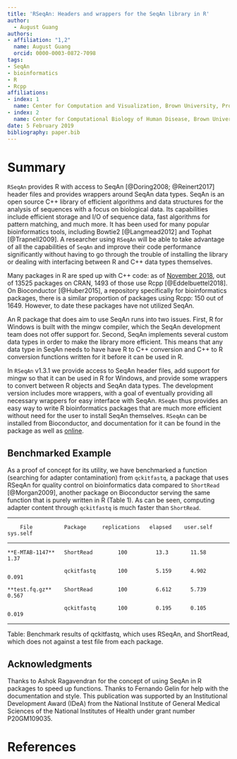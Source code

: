 ```yaml
---
title: 'RSeqAn: Headers and wrappers for the SeqAn library in R'
author:
  - August Guang
authors:
- affiliation: "1,2"
  name: August Guang
  orcid: 0000-0003-0872-7098
tags:
- SeqAn
- bioinformatics
- R
- Rcpp
affiliations:
- index: 1
  name: Center for Computation and Visualization, Brown University, Providence, Rhode Island, United States of America
- index: 2
  name: Center for Computational Biology of Human Disease, Brown University, Providence, Rhode Island, United States of America
date: 5 February 2019
bibliography: paper.bib
---
```


Summary
=======

`RSeqAn` provides R with access to SeqAn [@Doring2008; @Reinert2017] header files and provides wrappers around SeqAn data types. SeqAn is an open source C++ library of
efficient algorithms and data structures for the analysis of sequences
with a focus on biological data. Its
capabilities include efficient storage and I/O of sequence data, fast algorithms for pattern matching, and much more. It has been used for many popular bioinformatics tools, including Bowtie2 [@Langmead2012] and Tophat
[@Trapnell2009]. A researcher using `RSeqAn` will be able to take advantage of all the capabilities of `SeqAn` and improve their code performance significantly without having to go through the trouble of installing the library or dealing with interfacing between R and C++ data types themselves.

Many packages in R are sped up with C++ code: as of [November
2018](http://dirk.eddelbuettel.com/blog/2018/11/07/), out of 13525
packages on CRAN, 1493 of those use Rcpp [@Eddelbuettel2018]. On Bioconductor [@Huber2015], a repository specifically for bioinformatics packages, there is a similar proportion of packages using Rcpp: 150 out of 1649. However, to date these packages have not utilized SeqAn.

An R package that does aim to use SeqAn runs into two issues. First, R for Windows is built with the mingw compiler, which the SeqAn
development team does not offer support for. Second, SeqAn implements several custom data types in order to make the library more efficient. This means that any data type in SeqAn needs to have have R to C++ conversion and C++ to R conversion functions written for it before it can be used in R.

In `RSeqAn` v1.3.1 we provide access to SeqAn header files, add support for mingw so that it can be used in R for Windows, and provide some wrappers to convert between R objects and SeqAn data types. The development version includes more wrappers, with a goal of eventually providing all necessary wrappers for easy interface with SeqAn. `RSeqAn` thus provides an easy way to write R bioinformatics packages that are much more efficient without need for the user to install SeqAn themselves. `RSeqAn` can be installed from Bioconductor, and documentation for it
can be found in the package as well as
[online](https://compbiocore.github.io/RSeqAn/).

Benchmarked Example
-------------------

As a proof of concept for its utility, we have benchmarked a function
(searching for adapter contamination) from `qckitfastq`, a package that
uses RSeqAn for quality control on bioinformatics data compared to
`ShortRead` [@Morgan2009], another package on Bioconductor
serving the same function that is purely written in R (Table 1). As can
be seen, computing adapter content through `qckitfastq` is much faster
than `ShortRead`.

   
   ------------------------------------------------------------------------------
        File          Package     replications   elapsed    user.self  sys.self
   ----------------- ------------ -------------- --------- ---------- -----------
    **E-MTAB-1147**   ShortRead        100         13.3       11.58        1.37    
   
                      qckitfastq       100         5.159      4.902      0.091     

    **test.fq.gz**    ShortRead        100         6.612      5.739      0.567     
     
                      qckitfastq       100         0.195      0.105      0.019      
   ------------------------------------------------------------------------------
     
   Table: Benchmark results of qckitfastq, which uses RSeqAn, and ShortRead, which does not against a test file from each package.


Acknowledgments
---------------

Thanks to Ashok Ragavendran for the concept of using SeqAn in R packages
to speed up functions. Thanks to Fernando Gelin for help with the
documentation and style. This publication was supported by an
Institutional Development Award (IDeA) from the National Institute of
General Medical Sciences of the National Institutes of Health under
grant number P20GM109035.

References
==========

